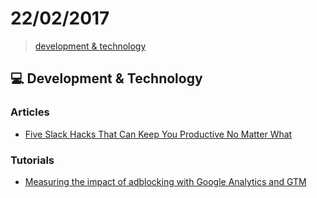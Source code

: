 # 22/02/2017

> [development & technology](#development--technology)


## :computer: Development & Technology

### Articles
- [Five Slack Hacks That Can Keep You Productive No Matter What](https://www.fastcompany.com/3068379/work-smart/five-slack-hacks-that-can-keep-you-productive-no-matter-what)

### Tutorials
- [Measuring the impact of adblocking with Google Analytics and GTM](http://juliencoquet.com/en/2015/12/29/measuring-the-impact-of-adblocking-with-google-analytics/)
